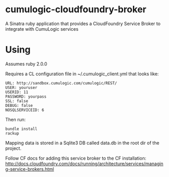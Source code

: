 cumulogic-cloudfoundry-broker
=============================

A Sinatra ruby application that provides a CloudFoundry Service Broker to integrate with CumuLogic services

Using
=====

Assumes ruby 2.0.0

Requires a CL configuration file in ~/.cumulogic_client.yml that looks like:

    URL: http://sandbox.cumulogic.com/cumulogic/REST/
    USER: youruser
    USERID: 11
    PASSWORD: yourpass
    SSL: false
    DEBUG: false
    NOSQLSERVICEID: 6

Then run:

    bundle install
    rackup

Mapping data is stored in a Sqlite3 DB called data.db in the root dir of the project.

Follow CF docs for adding this service broker to the CF installation: http://docs.cloudfoundry.com/docs/running/architecture/services/managing-service-brokers.html
